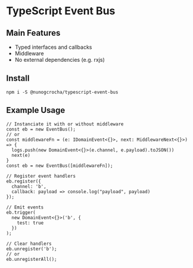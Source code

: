 # TypeScript Event Bus

## Main Features
 * Typed interfaces and callbacks
 * Middleware
 * No external dependencies (e.g. rxjs)
 
## Install
```
npm i -S @nunogcrocha/typescript-event-bus
```

## Example Usage
```
// Instanciate it with or without middleware
const eb = new EventBus();
// or
const middlewareFn = (e: IDomainEvent<{}>, next: MiddlewareNext<{}>) => {
  logs.push(new DomainEvent<{}>(e.channel, e.payload).toJSON())
  next(e)
}
const eb = new EventBus([middlewareFn]);

// Register event handlers
eb.register({
  channel: 'b',
  callback: payload => console.log("payload", payload)
});

// Emit events
eb.trigger(
  new DomainEvent<{}>('b', {
    test: true
  })
);

// Clear handlers
eb.unregister('b');
// or
eb.unregisterAll();
```
